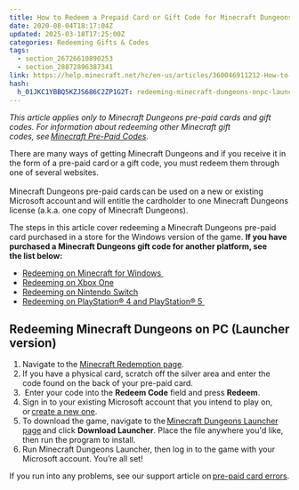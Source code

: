 ```yaml
---
title: How to Redeem a Prepaid Card or Gift Code for Minecraft Dungeons
date: 2020-08-04T18:17:04Z
updated: 2025-03-18T17:25:00Z
categories: Redeeming Gifts & Codes
tags:
  - section_26726610890253
  - section_28872896387341
link: https://help.minecraft.net/hc/en-us/articles/360046911212-How-to-Redeem-a-Prepaid-Card-or-Gift-Code-for-Minecraft-Dungeons
hash:
  h_01JKC1YBBQ5KZJS686C2ZP1G2T: redeeming-minecraft-dungeons-onpc-launcher-version
---
```


*This article applies only to Minecraft Dungeons pre-paid cards and gift codes. For information about redeeming other Minecraft gift codes, see *[Minecraft Pre-Paid Codes](./Troubleshooting-Minecraft-Gift-Redemption-Errors.md)*.* 

There are many ways of getting Minecraft Dungeons and if you receive it in the form of a pre-paid card or a gift code, you must redeem them through one of several websites.    
   
Minecraft Dungeons pre-paid cards can be used on a new or existing Microsoft account and will entitle the cardholder to one Minecraft Dungeons license (a.k.a. one copy of Minecraft Dungeons).  

The steps in this article cover redeeming a Minecraft Dungeons pre-paid card purchased in a store for the Windows version of the game. **If you have purchased a Minecraft Dungeons gift code for another platform, see the list below:** 

- [Redeeming on Minecraft for Windows ](https://support.xbox.com/help/subscriptions-billing/redeem-codes-gifting/redeem-prepaid-codes)
- [Redeeming on Xbox One](https://support.xbox.com/help/subscriptions-billing/redeem-codes-gifting/redeem-prepaid-codes) 
- [Redeeming on Nintendo Switch](https://en-americas-support.nintendo.com/app/answers/detail/a_id/22429/~/how-to-redeem-a-download-code-on-nintendo-switch-eshop#:~:text=%20How%20to%20Redeem%20a%20Download%20Code%20on,with%20a%20limited%20version%20of%20Nintendo...%20More%20) 
- [Redeeming on PlayStation® 4 and PlayStation® 5 ](https://support.playstation.com/s/article/How-to-redeem-codes-from-vouchers-and-PlayStation-Network-Cards?language=en_US%22%20\t%20%22_blank)

## Redeeming Minecraft Dungeons on PC (Launcher version) 

1.  Navigate to the [Minecraft Redemption page](https://www.minecraft.net/en-us/redeem).
2.  If you have a physical card, scratch off the silver area and enter the code found on the back of your pre-paid card.
3.   Enter your code into the **Redeem Code** field and press **Redeem**.
4.  Sign in to your existing Microsoft account that you intend to play on, or [create a new one](../Resources-for-Families/Set-Up-Microsoft-Family-Groups-for-Parental-Controls-in-Minecraft-Bedrock-Edition.md).
5.  To download the game, navigate to the [Minecraft Dungeons Launcher page](https://minecraftdungeons.net/download/) and click **Download Launcher**. Place the file anywhere you'd like, then run the program to install.
6.  Run Minecraft Dungeons Launcher, then log in to the game with your Microsoft account. You’re all set!

If you run into any problems, see our support article on [pre-paid card errors](./Troubleshooting-Minecraft-Gift-Redemption-Errors.md).
